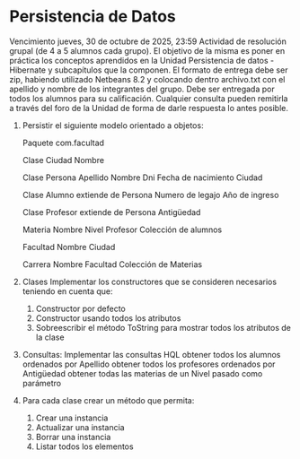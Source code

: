 # Persistencia de Datos

Vencimiento jueves, 30 de octubre de 2025, 23:59
Actividad de resolución grupal (de 4 a 5 alumnos cada grupo).
El objetivo de la misma es poner en práctica los conceptos aprendidos en la Unidad Persistencia de datos - Hibernate y subcapítulos que la componen.
El formato de entrega debe ser zip, habiendo utilizado Netbeans 8.2 y colocando dentro archivo.txt con el apellido y nombre de los integrantes del grupo.
Debe ser entregada por todos los alumnos para su calificación.
Cualquier consulta pueden remitirla a través del foro de la Unidad de forma de darle respuesta lo antes posible.

1. Persistir el siguiente modelo orientado a objetos:

    Paquete
    com.facultad

    Clase Ciudad
    Nombre

    Clase Persona
    Apellido
    Nombre
    Dni
    Fecha de nacimiento
    Ciudad

    Clase Alumno extiende de Persona
    Numero de legajo
    Año de ingreso

    Clase Profesor extiende de Persona
    Antigüedad

    Materia
    Nombre
    Nivel
    Profesor
    Colección de alumnos

    Facultad
    Nombre
    Ciudad

    Carrera
    Nombre
    Facultad
    Colección de Materias

2. Clases
    Implementar los constructores que se consideren necesarios teniendo en cuenta que:
    1. Constructor por defecto
    2. Constructor usando todos los atributos
    3. Sobreescribir el método ToString para mostrar todos los atributos de la clase

3. Consultas:
    Implementar las consultas HQL
    obtener todos los alumnos ordenados por Apellido
    obtener todos los profesores ordenados por Antigüedad
    obtener todas las materias de un Nivel pasado como parámetro

4. Para cada clase crear un método que permita:
    1. Crear una instancia
    2. Actualizar una instancia
    3. Borrar una instancia
    4. Listar todos los elementos
